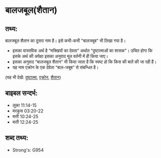 # बालजबूल(शैतान) #

## तथ्य: ##

बालजबूल शैतान का दूसरा नाम है। इसे कभी-कभी "बालजबूब" भी लिखा गया है।

* इसका वास्तविक अर्थ है “मक्खियों का देवता” अर्थात “दुष्टात्माओं का शासक”। उचित होगा कि इसके अर्थ की अपेक्षा इसका अनुवाद मूल वर्तनी में ही किया जाए।
* इसका अनुवाद “बालजबूल शैतान” भी किया जाता है कि स्पष्ट हो कि किस की बातें की जा रही हैं।
* यह नाम एक्रोन के एक देवेता “बाल-जबूब” से संबन्धित है।

(यह भी देखें: [दुष्टात्मा](../demon.md), [एक्रोन](../ekron.md), [शैतान](../satan.md))

## बाइबल सन्दर्भ: ##

* लूका 11:14-15
* मरकुस 03:20-22
* मत्ती 10:24-25
* मत्ती 12:24-25

## शब्द तथ्य: ##

* Strong's: G954
